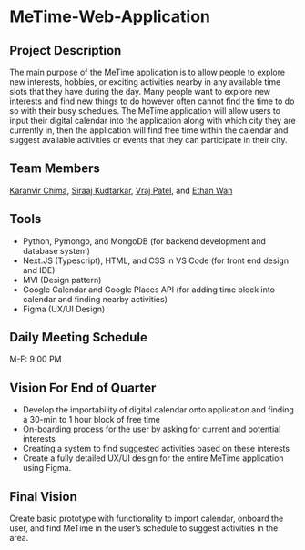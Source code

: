 # MeTime-Web-Application

## Project Description
The main purpose of the MeTime application is to allow people to explore new interests, hobbies, or exciting activities nearby in any available time slots that they have during the day. Many people want to explore new interests and find new things to do however often cannot find the time to do so with their busy schedules. The MeTime application will allow users to input their digital calendar into the application along with which city they are currently in, then the application will find free time within the calendar and suggest available activities or events that they can participate in their city. 

## Team Members
[Karanvir Chima](https://github.com/karanvirchima), [Siraaj Kudtarkar](https://github.com/siraajkudtarkar), [Vraj Patel](https://github.com/vpate3356), and [Ethan Wan](https://github.com/ELW123)

## Tools
* Python, Pymongo, and MongoDB (for backend development and database system)
* Next.JS (Typescript), HTML, and CSS in VS Code (for front end design and IDE)
* MVI (Design pattern) 
* Google Calendar and Google Places API (for adding time block into calendar and finding nearby activities)
* Figma (UX/UI Design)

## Daily Meeting Schedule
M-F: 9:00 PM 

## Vision For End of Quarter
* Develop the importability of digital calendar onto application and finding a 30-min to 1 hour block of free time
* On-boarding process for the user by asking for current and potential interests
* Creating a system to find suggested activities based on these interests
* Create a fully detailed UX/UI design for the entire MeTime application using Figma. 

## Final Vision
Create basic prototype with functionality to import calendar, onboard the user, and find MeTime in the user’s schedule to suggest activities in the area.
